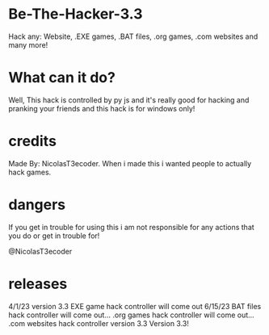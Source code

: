 # Be-The-Hacker-3.3
Hack any: Website, .EXE games, .BAT files, .org games, .com websites and many more!

# What can it do?
Well, This hack is controlled by py js and it's really good for hacking and pranking your friends
and this hack is for windows only!

# credits
Made By: NicolasT3ecoder. When i made this i wanted people to actually hack games.

# dangers
If you get in trouble for using this i am not responsible for any actions that you do or get in trouble for! 

@NicolasT3ecoder

# releases
  4/1/23 version 3.3
  EXE game hack controller will come out 6/15/23
  BAT files hack controller will come out...
  .org games hack controller will come out...
  .com websites hack controller version 3.3
   Version 3.3!
